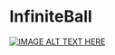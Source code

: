 # InfiniteBall

[![IMAGE ALT TEXT HERE](http://img.youtube.com/vi/nlBuVf3VF5s/0.jpg)](http://www.youtube.com/watch?v=nlBuVf3VF5s)
